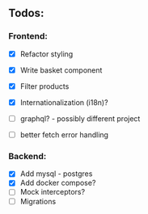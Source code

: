 ## Todos:

### Frontend:
 - [x] Refactor styling

 - [x] Write basket component
 - [x] Filter products
 - [x] Internationalization (i18n)?
 - [ ] graphql? - possibly different project
 - [ ] better fetch error handling

### Backend:
- [x] Add mysql - postgres
- [x] Add docker compose?
- [ ] Mock interceptors?
- [ ] Migrations